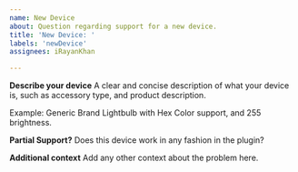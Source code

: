 ```yaml
---
name: New Device
about: Question regarding support for a new device.
title: 'New Device: '
labels: 'newDevice'
assignees: iRayanKhan

---
```


**Describe your device**
A clear and concise description of what your device is, such as accessory type, and product description.

Example: Generic Brand Lightbulb with Hex Color support, and 255 brightness. 

**Partial Support?**
Does this device work in any fashion in the plugin? 


**Additional context**
Add any other context about the problem here.
